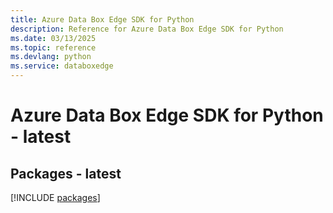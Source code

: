 ```yaml
---
title: Azure Data Box Edge SDK for Python
description: Reference for Azure Data Box Edge SDK for Python
ms.date: 03/13/2025
ms.topic: reference
ms.devlang: python
ms.service: databoxedge
---
```

# Azure Data Box Edge SDK for Python - latest
## Packages - latest
[!INCLUDE [packages](data-box-edge-index.md)]